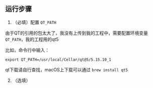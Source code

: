 

## 运行步骤

1. （必填）配置 `QT_PATH`

由于QT的引用的包太大了，我没有上传到我的工程中，需要配置环境变量`QT_PATH`，我的工程用的qt5

比如，命令行中输入：
```
export QT_PATH=/usr/local/Cellar/qt@5/5.15.10_1
```

qt下载请自行查找，macOS上下载可以通过 `brew install qt5`

2. （选填）

